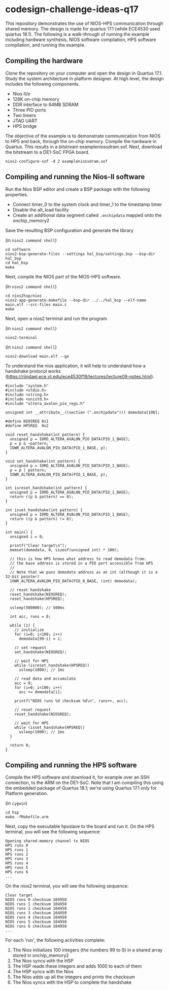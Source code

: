 # codesign-challenge-ideas-q17

This repository demonstrates the use of NIOS-HPS communication through shared memory. The design is made for quartus 17.1 (while ECE4530 used quartus 18.1). The following is a walk-through of running the example including hardware synthesis, NIOS software compilation, HPS software compilation, and running the example.

## Compiling the hardware

Clone the repository on your computer and open the design in Quartus 17.1. Study the system architecture in platform designer. At high level, the design includes the following components.

* Nios II/e 
* 128K on-chip memory
* DDR interface to 64MB SDRAM
* Three PIO ports
* Two timers
* JTAG UART
* HPS bridge

The objective of the example is to demonstrate communication from NIOS to HPS and back, through the on-chip memory.
Compile the hardware in Quartus. This results in a bitstream exampleniossdram.sof. Next, download the bitstream to a DE1-SoC FPGA board.

~~~
nios2-configure-sof -d 2 exampleniossdram.sof
~~~

## Compiling and running the Nios-II software

Run the Nios BSP editor and create a BSP package with the following properties.

* Connect timer_0 to the system clock and timer_1 to the timestamp timer
* Disable the alt_load facility
* Create an additional data segment called `.onchipdata` mapped onto the onchip_memory2

Save the resulting BSP configuration and generate the library

(in `nios2 command shell`)
~~~
cd software
nios2-bsp-generate-files --settings hal_bsp/settings.bsp --bsp-dir hal_bsp
cd hal_bsp
make
~~~

Next, compile the NIOS part of the NIOS-HPS software.

(in `nios2 command shell`)
~~~
cd nios2hsp/nios
nios2-app-generate-makefile --bsp-dir ../../hal_bsp --elf-name main.elf --src-files main.c
make
~~~

Next, open a nios2 terminal and run the program

(in `nios2 command shell`)
~~~
nios2-terminal
~~~

(in `nios2 command shell`)
~~~
nios2-download main.elf --go
~~~

To understand the nios application, it will help to understand how a handshake protocol works (https://rijndael.ece.vt.edu/ece4530f19/lectures/lecture09-notes.html).

~~~
#include "system.h"
#include <stdio.h>
#include <string.h>
#include <unistd.h>
#include "altera_avalon_pio_regs.h"

unsigned int __attribute__((section (".onchipdata"))) demodata[100];

#define NIOSREQ 0x1
#define HPSREQ  0x2

void reset_handshake(int pattern) {
  unsigned p = IORD_ALTERA_AVALON_PIO_DATA(PIO_1_BASE);
  p = p & ~pattern;
  IOWR_ALTERA_AVALON_PIO_DATA(PIO_1_BASE, p);
}

void set_handshake(int pattern) {
  unsigned p = IORD_ALTERA_AVALON_PIO_DATA(PIO_1_BASE);
  p = p | pattern;
  IOWR_ALTERA_AVALON_PIO_DATA(PIO_1_BASE, p);
}

int isreset_handshake(int pattern) {
  unsigned p = IORD_ALTERA_AVALON_PIO_DATA(PIO_1_BASE);
  return ((p & pattern) == 0);
}

int isset_handshake(int pattern) {
  unsigned p = IORD_ALTERA_AVALON_PIO_DATA(PIO_1_BASE);
  return ((p & pattern) != 0);
}

int main() {
  unsigned i = 0;

  printf("Clear target\n");
  memset(demodata, 0, sizeof(unsigned int) * 100);

  // this is how HPS knows what address to read demodata from:
  // the base address is stored in a PIO port accessible from HPS
  //
  // Note that we pass demodata address as an int (although it is a 32-bit pointer)
  IOWR_ALTERA_AVALON_PIO_DATA(PIO_0_BASE, (int) demodata);

  // reset handshake
  reset_handshake(NIOSREQ);
  reset_handshake(HPSREQ);

  usleep(500000); // 500ms

  int acc, runs = 0;

  while (1) {
    // initialize
    for (i=0; i<100; i++)
      demodata[99-i] = i;

    // set request
    set_handshake(NIOSREQ);

    // wait for HPS
    while (isreset_handshake(HPSREQ))
      usleep(1000); // 1ms

    // read data and accumulate
    acc = 0;
    for (i=0; i<100; i++)
      acc += demodata[i];

    printf("NIOS runs %d checksum %d\n", runs++, acc);

    // reset request
    reset_handshake(NIOSREQ);

    // wait for HPS
    while (isset_handshake(HPSREQ))
      usleep(1000); // 1ms
  }

  return 0;
}
~~~

## Compiling and running the HPS software

Compile the HPS software and download it, for example over an SSH connection, to the ARM on the DE1-SoC.
Note that I am compiling this using the embedded package of Quartus 18.1; we're using Quartus 17.1 only for Platform generation.

(in `cygwin`)
~~~
cd hsp
make -fMakefile.arm
~~~

Next, copy the executable hpsslave to the board and run it.
On the HPS terminal, you will see the following sequence:

~~~
Opening shared-memory channel to NIOS
HPS runs 0
HPS runs 1
HPS runs 2
HPS runs 3
HPS runs 4
HPS runs 5
HPS runs 6
...
~~~

On the nios2 terminal, you will see the following sequence:

~~~
Clear target
NIOS runs 0 checksum 104950
NIOS runs 1 checksum 104950
NIOS runs 2 checksum 104950
NIOS runs 3 checksum 104950
NIOS runs 4 checksum 104950
NIOS runs 5 checksum 104950
NIOS runs 6 checksum 104950
...
~~~

For each 'run', the following activities complete:

1. The Nios initializes 100 integers (the numbers 99 to 0) in a shared array stored in onchip_memory2
2. The Nios syncs with the HSP
3. The HSP reads these integers and adds 1000 to each of them
4. The HSP syncs with the Nios
5. The Nios adds up all the integers and prints the checksum
6. The Nios syncs with the HSP to complete the handshake
